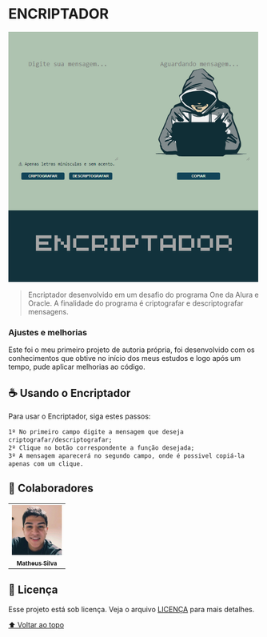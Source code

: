 
# ENCRIPTADOR

<img src="./assets/encriptador.png" alt="imagem do encriptador">

> Encriptador desenvolvido em um desafio do programa One da Alura e Oracle. A finalidade do programa é criptografar e descriptografar mensagens.

### Ajustes e melhorias

Este foi o meu primeiro projeto de autoria própria, foi desenvolvido com os conhecimentos que obtive no início dos meus estudos e logo após um tempo, pude aplicar melhorias ao código.

## ☕ Usando  o Encriptador

Para usar o Encriptador, siga estes passos:

```
1º No primeiro campo digite a mensagem que deseja criptografar/descriptografar; 
2º Clique no botão correspondente a função desejada;
3º A mensagem aparecerá no segundo campo, onde é possivel copiá-la apenas com um clique.

```

## 🤝 Colaboradores

<table>
  <tr>
    <td align="center">
      <a href="#">
        <img src="./assets/profile.jpg" width="100px;" alt="Foto do Matheus Silva no GitHub"/><br>
        <sub>
          <b>Matheus Silva</b>
        </sub>
      </a>
    </td>
  </tr>
</table>

## 📝 Licença

Esse projeto está sob licença. Veja o arquivo [LICENÇA](LICENSE.md) para mais detalhes.

[⬆ Voltar ao topo](#Encriptador)<br>
